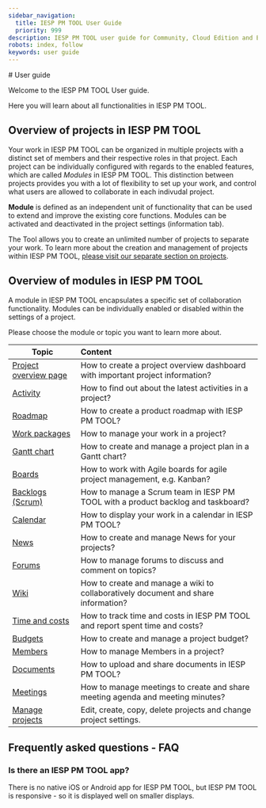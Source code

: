 ```yaml
---
sidebar_navigation:
  title: IESP PM TOOL User Guide
  priority: 999
description: IESP PM TOOL user guide for Community, Cloud Edition and Enterprise Edition.
robots: index, follow
keywords: user guide
---
```

<link rel="stylesheet" href="/style.css">
# User guide

Welcome to the IESP PM TOOL User guide.

Here you will learn about all functionalities in IESP PM TOOL. 



## Overview of projects in IESP PM TOOL

Your work in IESP PM TOOL can be organized in multiple projects with a distinct set of members and their respective roles in that project. Each project can be individually configured with regards to the enabled features, which are called *Modules* in IESP PM TOOL. This distinction between projects provides you with a lot of flexibility to set up your work, and control what users are allowed to collaborate in each indivudal project.

<div class="glossary">

**Module** is defined as an independent unit of functionality that can be used to extend and improve the existing core functions. Modules can be activated and deactivated in the project settings (information tab).

</div>

The Tool allows you to create an unlimited number of projects to separate your work. To learn more about the creation and management of projects within IESP PM TOOL, [please visit our separate section on projects](projects/).

## Overview of modules in IESP PM TOOL

A module in IESP PM TOOL encapsulates a specific set of collaboration functionality. Modules can be individually enabled or disabled within the settings of a project.



Please choose the module or topic you want to learn more about.

| Topic                                     | Content                                                      |
| ----------------------------------------- | :----------------------------------------------------------- |
| [Project overview page](project-overview) | How to create a project overview dashboard with important project information? |
| [Activity](activity)                      | How to find out about the latest activities in a project?    |
| [Roadmap](roadmap)                        | How to create a product roadmap with IESP PM TOOL?            |
| [Work packages](work-packages)            | How to manage your work in a project?                        |
| [Gantt chart](gantt-chart)                | How to create and manage a project plan in a Gantt chart?    |
| [Boards](agile-boards)                    | How to work with Agile boards for agile project management, e.g. Kanban? |
| [Backlogs (Scrum)](backlogs-scrum)        | How to manage a Scrum team in IESP PM TOOL with a product backlog and taskboard? |
| [Calendar](calendar)                      | How to display your work in a calendar in IESP PM TOOL?       |
| [News](news)                              | How to create and manage News for your projects?             |
| [Forums](forums)                          | How to manage forums to discuss and comment on topics?       |
| [Wiki](wiki)                              | How to create and manage a wiki to collaboratively document and share information? |
| [Time and costs](time-and-costs)          | How to track time and costs in IESP PM TOOL and report spent time and costs? |
| [Budgets](budgets)                        | How to create and manage a project budget?                   |
| [Members](members/)                       | How to manage Members in a project?                          |
| [Documents](documents)                    | How to upload and share documents in IESP PM TOOL?            |
| [Meetings](meetings)                      | How to manage meetings to create and share meeting agenda and meeting minutes? |
| [Manage projects](projects)               | Edit, create, copy, delete projects and change project settings. |



## Frequently asked questions - FAQ


### Is there an IESP PM TOOL app?

There is no native iOS or Android app for IESP PM TOOL, but IESP PM TOOL is responsive - so it is displayed well on smaller displays.
